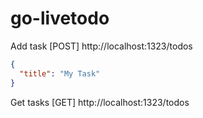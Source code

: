 # go-livetodo


Add task
[POST] http://localhost:1323/todos
```json
{
  "title": "My Task"
}
```

Get tasks
[GET] http://localhost:1323/todos
